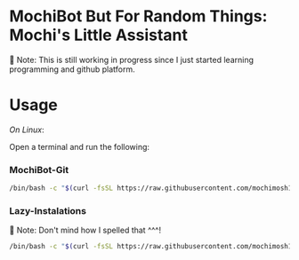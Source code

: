 # MochiBot But For Random Things: Mochi's Little Assistant

📝 Note: This is still working in progress since I just started learning programming and github platform.

# **Usage**

_On Linux_: 

Open a terminal and run the following:

### MochiBot-Git 

```bash
/bin/bash -c "$(curl -fsSL https://raw.githubusercontent.com/mochimosh101/Random-Scripts/main/MochiBot-Git/Add-Push-Commit_MochiBot-Git.sh)"
```

### Lazy-Instalations 

📝 Note: Don't mind how I spelled that ^^^!

```bash
/bin/bash -c "$(curl -fsSL https://raw.githubusercontent.com/mochimosh101/Random-Scripts/main/Lazy%20Me/lazy-instalations.sh)"
```


